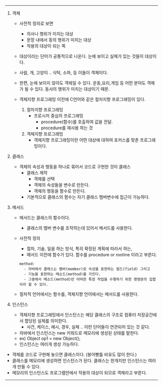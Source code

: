 ----
1. 객체
    - 사전적 정의로 보면
        - 의사나 행위가 미치는 대상
        - 문장 내에서 동의 행위가 미치는 대상
        - 작용의 대상이 되는 쪽


    - 대상이라는 단어가 공통적으로 나온다. 눈에 보이고 실체가 있는 것들이 대상이다.
    - 사람, 개, 고양이 .. 식탁, 소파, 등 이들이 객체이다.
    - 한편, 눈에 보이지 않아도 객체일 수 있다. 운동,요리,게임 등 어떤 분야도 객체가 될 수 있다. 동사의 행위가 미치는 대상이기 때문.


    - 객체지향 프로그래밍 이전에 C언어와 같은 절차지향 프로그래밍이 있다.
        1. 절차지향 프로그래밍
            - 프로시저 중심의 프로그래밍
                - procedure(함수)를 호출하여 값을 전달.
                - procedure를 재사용 하는 것
        2. 객체지향 프로그래밍
            - 객체지향 프로그래밍이란 어떤 대상에 대하여 포커스를 맞춘 프로그래밍이다. 


2. 클래스
    - 객체의 속성과 행동을 하나로 묶어서 코드로 구현한 것이 클래스
        - 클래스 제작
            - 객체를 선택
            - 객체의 속성들을 변수로 만든다.
            - 객체의 행동을 함수로 만든다.
        - 기본적으로 클래스의 함수는 자기 클래스 멤버변수에 접근이 가능하다.


3. 메서드
    - 메서드는 클래스의 함수이다.
        - 클래스의 멤버 변수를 조작하는데 있어서 메서드를 사용한다.
    - 사전적 정의
         - 절차, 기술, 일을 하는 방식, 특히 확정된 계획에 따라서 하는,
         - 메서드 이전에 함수가 있다. 함수를 procedure or rootine 이라고 부른다.

          method:
            - 자바에서 클래스는 멤버(member)로 속성을 표현하는 필드(field) 그리고
            - 기능을 표현하는 메소드(method)를 가진다.
            - 그중에서 메소드(method)란 어떠한 특정 작업을 수행하기 위한 명령문의 집합이라 할 수 있다.


     - 절차적 언어에서는 함수를, 객체지향 언어에서는 메서드를 사용한다.


4. 인스턴스
    - 객체지향 프로그래밍에서 인스턴스는 해당 클래스의 구조로 컴퓨터 저장공간에서 할당된 실체를 의미한다.
        - 사건, 케이스, 예시, 경우, 실체 .. 이런 단어들이 연관되어 있는 것 같다.
    - 자바에서 인스턴스는 new 키워드로 메모리에 생성된 상태를 말한다.
    - ex) Object op1 = new Object();
    - 인스턴스는 여러개 생성 가능하다.




* 객체를 코드로 구현해 놓으면 클래스이다. (붕어빵틀 비유도 많이 한다.)
* 클래스를 메모리에 생성하면 인스턴스가 된다. 클래스는 한개지만 인스턴스는 여러개 만들 수 있다.
* 메모리의 인스턴스도 프로그램안에서 작용의 대상이 되므로 객체라고 부른다.
----
        
